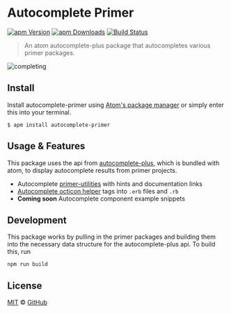 # Autocomplete Primer

[![apm Version](https://img.shields.io/apm/v/autocomplete-primer.svg?maxAge=2592000)](https://atom.io/packages/autocomplete-primer)
[![apm Downloads](https://img.shields.io/apm/dm/autocomplete-primer.svg?maxAge=2592000)](https://atom.io/packages/autocomplete-primer)
[![Build Status](https://travis-ci.org/primer/autocomplete-primer.svg?branch=master)](https://travis-ci.org/primer/autocomplete-primer)

> An atom autocomplete-plus package that autocompletes various primer packages.

![completing](https://cloud.githubusercontent.com/assets/54012/18205369/a41bdba8-70ef-11e6-86ec-89fdcaed1fab.gif)

## Install

Install autocomplete-primer using [Atom's package manager](http://flight-manual.atom.io/using-atom/sections/atom-packages/) or simply enter this into your terminal.

```
$ apm install autocomplete-primer
```

## Usage & Features

This package uses the api from [autocomplete-plus](https://github.com/atom/autocomplete-plus), which is bundled with atom, to display autocomplete results from primer projects.

- Autocomplete [primer-utilities](https://github.com/primer/utilities) with hints and documentation links
- [Autocomplete octicon helper](https://cloud.githubusercontent.com/assets/54012/18211234/aaa56492-710a-11e6-99f7-d8586114c5d8.gif) tags into `.erb` files and `.rb`
- **Coming soon** Autocomplete component example snippets

## Development

This package works by pulling in the primer packages and building them into the necessary data structure for the autocomplete-plus api. To build this, run

```
npm run build
```

## License

[MIT](./LICENSE) &copy; [GitHub](https://github.com/)
